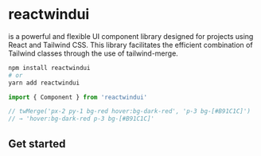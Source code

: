
<div align="center">
    <br />
    <a href="https://github.com/ChoBae/reactwindui">
        <!-- <img src="https://github.com/dcastil/tailwind-merge/raw/v2.2.0/assets/logo.svg" alt="tailwind-merge" height="150px" /> -->
    </a>
</div>

# reactwindui

is a powerful and flexible UI component library designed for projects using React and Tailwind CSS. This library facilitates the efficient combination of Tailwind classes through the use of tailwind-merge.

```bash
npm install reactwindui
# or
yarn add reactwindui
```




```ts
import { Component } from 'reactwindui'

// twMerge('px-2 py-1 bg-red hover:bg-dark-red', 'p-3 bg-[#B91C1C]')
// → 'hover:bg-dark-red p-3 bg-[#B91C1C]'
```

<!-- -   Supports Tailwind v3.0 up to v3.4 (if you use Tailwind v2, use [tailwind-merge v0.9.0](https://github.com/dcastil/tailwind-merge/tree/v0.9.0)) -->
<!-- -   Works in all modern browsers and maintained Node versions -->
<!-- -   Fully typed -->
<!-- -   [📦💻 "Explore the package size and efficiency on reactwindui!"](https://bundlephobia.com/package/tailwind-merge) -->

## Get started

<!-- -   [What is it for](https://github.com/dcastil/tailwind-merge/tree/v2.2.0/docs/what-is-it-for.md)
-   [When and how to use it](https://github.com/dcastil/tailwind-merge/tree/v2.2.0/docs/when-and-how-to-use-it.md)
-   [Features](https://github.com/dcastil/tailwind-merge/tree/v2.2.0/docs/features.md)
-   [Limitations](https://github.com/dcastil/tailwind-merge/tree/v2.2.0/docs/limitations.md)
-   [Configuration](https://github.com/dcastil/tailwind-merge/tree/v2.2.0/docs/configuration.md)
-   [Recipes](https://github.com/dcastil/tailwind-merge/tree/v2.2.0/docs/recipes.md)
-   [API reference](https://github.com/dcastil/tailwind-merge/tree/v2.2.0/docs/api-reference.md)
-   [Writing plugins](https://github.com/dcastil/tailwind-merge/tree/v2.2.0/docs/writing-plugins.md)
-   [Versioning](https://github.com/dcastil/tailwind-merge/tree/v2.2.0/docs/versioning.md)
-   [Contributing](https://github.com/dcastil/tailwind-merge/tree/v2.2.0/docs/contributing.md)
-   [Similar packages](https://github.com/dcastil/tailwind-merge/tree/v2.2.0/docs/similar-packages.md) -->